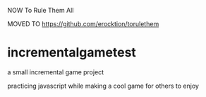 NOW To Rule Them All

MOVED TO https://github.com/erocktion/torulethem

# incrementalgametest
a small incremental game project

practicing javascript while making a cool game for others to enjoy
